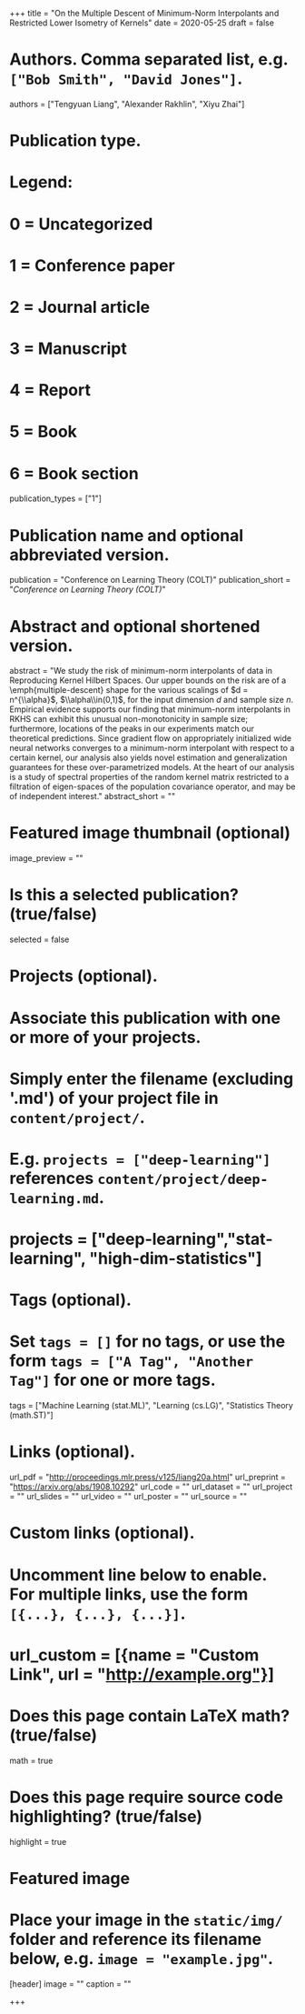 +++
title = "On the Multiple Descent of Minimum-Norm Interpolants and Restricted Lower Isometry of Kernels"
date = 2020-05-25
draft = false

# Authors. Comma separated list, e.g. `["Bob Smith", "David Jones"]`.
authors = ["Tengyuan Liang", "Alexander Rakhlin", "Xiyu Zhai"]

# Publication type.
# Legend:
# 0 = Uncategorized
# 1 = Conference paper
# 2 = Journal article
# 3 = Manuscript
# 4 = Report
# 5 = Book
# 6 = Book section
publication_types = ["1"]

# Publication name and optional abbreviated version.
publication = "Conference on Learning Theory (COLT)"
publication_short = "*Conference on Learning Theory (COLT)*"

# Abstract and optional shortened version.
abstract = "We study the risk of minimum-norm interpolants of data in Reproducing Kernel Hilbert Spaces. Our upper bounds on the risk are of a \\emph{multiple-descent} shape for the various scalings of $d = n^{\\alpha}$, $\\alpha\\in(0,1)$, for the input dimension $d$ and sample size $n$. Empirical evidence supports our finding that minimum-norm interpolants in RKHS can exhibit this unusual non-monotonicity in sample size; furthermore,  locations of the peaks in our experiments match our theoretical predictions. Since gradient flow on appropriately initialized wide neural networks converges to a minimum-norm interpolant with respect to a certain kernel, our analysis also yields novel estimation and generalization guarantees for these over-parametrized models. At the heart of our analysis is a study of spectral properties of the random kernel matrix restricted to a filtration of eigen-spaces of the population covariance operator, and may be of independent interest."
abstract_short = ""

# Featured image thumbnail (optional)
image_preview = ""

# Is this a selected publication? (true/false)
selected = false

# Projects (optional).
#   Associate this publication with one or more of your projects.
#   Simply enter the filename (excluding '.md') of your project file in `content/project/`.
#   E.g. `projects = ["deep-learning"]` references `content/project/deep-learning.md`.
#   projects = ["deep-learning","stat-learning", "high-dim-statistics"]

# Tags (optional).
#   Set `tags = []` for no tags, or use the form `tags = ["A Tag", "Another Tag"]` for one or more tags.
tags = ["Machine Learning (stat.ML)", "Learning (cs.LG)", "Statistics Theory (math.ST)"]

# Links (optional).
url_pdf = "http://proceedings.mlr.press/v125/liang20a.html"
url_preprint = "https://arxiv.org/abs/1908.10292"
url_code = ""
url_dataset = ""
url_project = ""
url_slides = ""
url_video = ""
url_poster = ""
url_source = ""

# Custom links (optional).
#   Uncomment line below to enable. For multiple links, use the form `[{...}, {...}, {...}]`.
# url_custom = [{name = "Custom Link", url = "http://example.org"}]

# Does this page contain LaTeX math? (true/false)
math = true

# Does this page require source code highlighting? (true/false)
highlight = true

# Featured image
# Place your image in the `static/img/` folder and reference its filename below, e.g. `image = "example.jpg"`.
[header]
image = ""
caption = ""

+++
